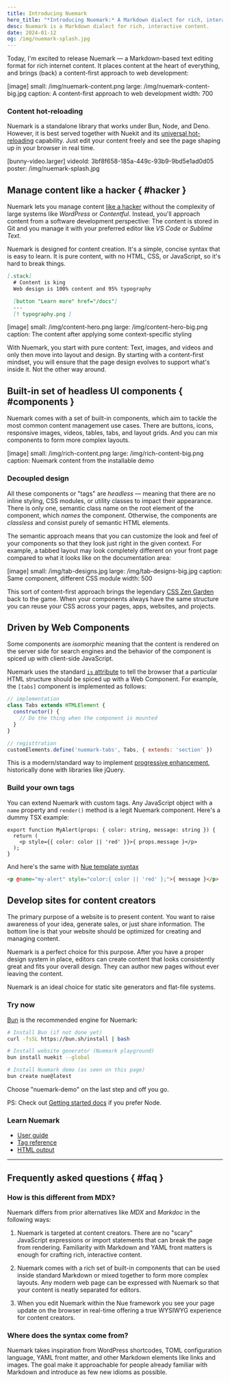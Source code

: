 ```yaml
---
title: Introducing Nuemark
hero_title: "*Introducing Nuemark:* A Markdown dialect for rich, interactive content"
desc: Nuemark is a Markdown dialect for rich, interactive content.
date: 2024-01-12
og: /img/nuemark-splash.jpg
---
```


Today, I'm excited to release Nuemark — a Markdown-based text editing format for rich internet content. It places content at the heart of everything, and brings (back) a content-first approach to web development:

[image]
  small: /img/nuemark-content.png
  large: /img/nuemark-content-big.jpg
  caption: A content-first approach to web development
  width: 700


### Content hot-reloading
Nuemark is a standalone library that works under Bun, Node, and Deno. However, it is best served together with Nuekit and its [universal hot-reloading](/docs/hot-reloading.html) capability. Just edit your content freely and see the page shaping up in your browser in real time.

[bunny-video.larger]
  videoId: 3bf8f658-185a-449c-93b9-9bd5e1ad0d05
  poster: /img/nuemark-splash.jpg


## Manage content like a hacker { #hacker }
Nuemark lets you manage content [like a hacker](//tom.preston-werner.com/2008/11/17/blogging-like-a-hacker) without the complexity of large systems like *WordPress* or *Contentful*. Instead, you'll approach content from a software development perspective: The content is stored in Git and you manage it with your preferred editor like *VS Code* or *Sublime Text*.

Nuemark is designed for content creation. It's a simple, concise syntax that is easy to learn. It is pure content, with no HTML, CSS, or JavaScript, so it's hard to break things.

```md
[.stack]
  # Content is king
  Web design is 100% content and 95% typography

  [button "Learn more" href="/docs"]
  ---
  [! typography.png ]
```


[image]
  small: /img/content-hero.png
  large: /img/content-hero-big.png
  caption: The content after applying some context-specific styling


With Nuemark, you start with pure content: Text, images, and videos and only then move into layout and design. By starting with a content-first mindset, you will ensure that the page design evolves to support what's inside it. Not the other way around.


## Built-in set of headless UI components { #components }
Nuemark comes with a set of built-in components, which aim to tackle the most common content management use cases. There are buttons, icons, responsive images, videos, tables, tabs, and layout grids. And you can mix components to form more complex layouts.

[image]
  small: /img/rich-content.png
  large: /img/rich-content-big.png
  caption: Nuemark content from the installable demo


### Decoupled design
All these components or "tags" are *headless* — meaning that there are no inline styling, CSS modules, or utility classes to impact their appearance. There is only one, semantic class name on the root element of the component, which *names* the component. Otherwise, the components are *classless* and consist purely of semantic HTML elements.

The semantic approach means that you can customize the look and feel of your components so that they look just right in the given context. For example, a tabbed layout may look completely different on your front page compared to what it looks like on the documentation area:

[image]
  small: /img/tab-designs.jpg
  large: /img/tab-designs-big.jpg
  caption: Same component, different CSS module
  width: 500

This sort of content-first approach brings the legendary [CSS Zen Garden](//www.csszengarden.com/) back to the game. When your components always have the same structure you can reuse your CSS across your pages, apps, websites, and projects.

## Driven by Web Components
Some components are *isomorphic* meaning that the content is rendered on the server side for search engines and the behavior of the component is spiced up with client-side JavaScript.

Nuemark uses the standard [`is` attribute](//developer.mozilla.org/en-US/docs/Web/HTML/Global_attributes/is) to tell the browser that a particular HTML structure should be spiced up with a Web Component. For example, the `[tabs]` component is implemented as follows:

```js
// implementation
class Tabs extends HTMLElement {
  constructor() {
    // Do the thing when the component is mounted
  }
}

// registtration
customElements.define('nuemark-tabs', Tabs, { extends: 'section' })
```

This is a modern/standard way to implement [progressive enhancement](//developer.mozilla.org/en-US/docs/Glossary/Progressive_Enhancement), historically done with libraries like jQuery.


### Build your own tags
You can extend Nuemark with custom tags. Any JavaScript object with a `name` property and `render()` method is a legit Nuemark component. Here's a dummy TSX example:

```tsx
export function MyAlert(props: { color: string, message: string }) {
  return (
    <p style={{ color: color || 'red' }}>{ props.message }</p>
  );
}
```

And here's the same with [Nue template syntax](/docs/template-syntax.html)

```html
<p @name="my-alert" style="color:{ color || 'red' };">{ message }</p>
```


## Develop sites for content creators
The primary purpose of a website is to present content. You want to raise awareness of your idea, generate sales, or just share information. The bottom line is that your website should be optimized for creating and managing content.

Nuemark is a perfect choice for this purpose. After you have a proper design system in place, editors can create content that looks consistently great and fits your overall design. They can author new pages without ever leaving the content.

Nuemark is an ideal choice for static site generators and flat-file systems.


### Try now
[Bun](//bun.sh) is the recommended engine for Nuemark:

```sh
# Install Bun (if not done yet)
curl -fsSL https://bun.sh/install | bash

# Install website generator (Nuemark playground)
bun install nuekit --global

# Install Nuemark demo (as seen on this page)
bun create nue@latest
```

Choose "nuemark-demo" on the last step and off you go.

PS: Check out [Getting started docs](/docs/#node) if you prefer Node.

### Learn Nuemark

- [User guide](/docs/content-authoring.html)
- [Tag reference](/docs/tags.html)
- [HTML output](/docs/page-layout.html#md)


- - -

## Frequently asked questions { #faq }


### How is this different from MDX?
Nuemark differs from prior alternatives like *MDX* and *Markdoc* in the following ways:

1. Nuemark is targeted at content creators. There are no "scary" JavaScript expressions or import statements that can break the page from rendering. Familiarity with Markdown and YAML front matters is enough for crafting rich, interactive content.

2. Nuemark comes with a rich set of built-in components that can be used inside standard Markdown or mixed together to form more complex layouts. Any modern web page can be expressed with Nuemark so that your content is neatly separated for editors.

3. When you edit Nuemark within the Nue framework you see your page update on the browser in real-time offering a true WYSIWYG experience for content creators.


### Where does the syntax come from?
Nuemark takes inspiration from WordPress shortcodes, TOML configuration language, YAML front matter, and other Markdown elements like links and images. The goal make it approachable for people already familiar with Markdown and introduce as few new idioms as possible.
